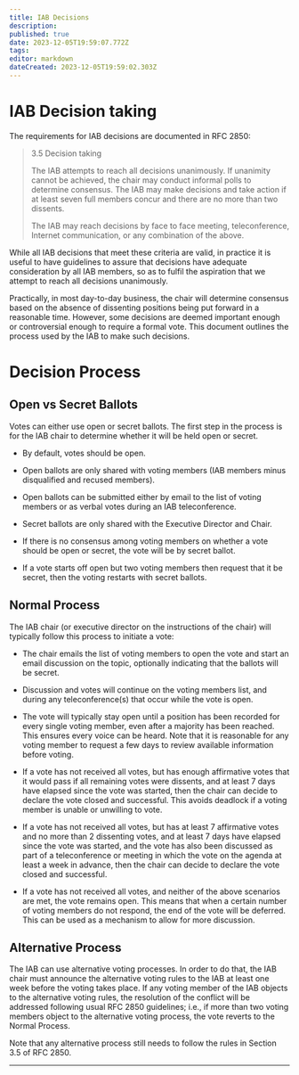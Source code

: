 ```yaml
---
title: IAB Decisions
description: 
published: true
date: 2023-12-05T19:59:07.772Z
tags: 
editor: markdown
dateCreated: 2023-12-05T19:59:02.303Z
---
```


# IAB Decision taking

The requirements for IAB decisions are documented in RFC 2850:

> 3.5 Decision taking
> 
>   The IAB attempts to reach all decisions unanimously.  If unanimity
>   cannot be achieved, the chair may conduct informal polls to determine
>   consensus.  The IAB may make decisions and take action if at least
>   seven full members concur and there are no more than two dissents.
> 
>   The IAB may reach decisions by face to face meeting, teleconference,
>   Internet communication, or any combination of the above.

While all IAB decisions that meet these criteria are valid, in practice it is 
useful to have guidelines to assure that decisions have adequate consideration 
by all IAB members, so as to fulfil the aspiration that we attempt to reach all 
decisions unanimously.

Practically, in most day-to-day business, the chair will determine consensus
based on the absence of dissenting positions being put forward in a reasonable
time. However, some decisions are deemed important enough or controversial
enough to require a formal vote. This document outlines the process used by the
IAB to make such decisions.

# Decision Process

## Open vs Secret Ballots

Votes can either use open or secret ballots. The first step in the process is
for the IAB chair to determine whether it will be held open or secret.

- By default, votes should be open.

- Open ballots are only shared with voting members (IAB members minus
  disqualified and recused members).

- Open ballots can be submitted either by email to the list of voting members
  or as verbal votes during an IAB teleconference.

- Secret ballots are only shared with the Executive Director and Chair.

- If there is no consensus among voting members on whether a vote should be
  open or secret, the vote will be by secret ballot.

- If a vote starts off open but two voting members then request that it be
  secret, then the voting restarts with secret ballots.

## Normal Process

The IAB chair (or executive director on the instructions of the chair) will 
typically follow this process to initiate a vote:

- The chair emails the list of voting members to open the vote and start an email discussion on
  the topic, optionally indicating that the ballots will be secret.

- Discussion and votes will continue on the voting members list, and during any
  teleconference(s) that occur while the vote is open.

- The vote will typically stay open until a position has been recorded for every
  single voting member, even after a majority has been reached. This ensures
  every voice can be heard. Note that it is reasonable for any voting member to
  request a few days to review available information before voting.


- If a vote has not received all votes, but has enough affirmative votes that
  it would pass if all remaining votes were dissents, and at least 7 days have
  elapsed since the vote was started, then the chair can decide to declare the
  vote closed and successful. This avoids deadlock if a voting member is unable
  or unwilling to vote.
  
- If a vote has not received all votes, but has at least 7 affirmative votes and no
  more than 2 dissenting votes, and at least 7 days have elapsed since the vote
  was started, and the vote has also been discussed as part of a teleconference
  or meeting in which the vote on the agenda at least a week in advance, then
  the chair can decide to declare the vote closed and successful.
  
- If a vote has not received all votes, and neither of the above scenarios are met,
  the vote remains open. This means that when a certain number of voting members
  do not respond, the end of the vote will be deferred. This can be used as a
  mechanism to allow for more discussion.

## Alternative Process

The IAB can use alternative voting processes. In order to do that, the IAB
chair must announce the alternative voting rules to the IAB at least one week
before the voting takes place. If any voting member of the IAB objects to the
alternative voting rules, the resolution of the conflict will be addressed
following usual RFC 2850 guidelines; i.e., if more than two voting members
object to the alternative voting process, the vote reverts to the Normal
Process.

Note that any alternative process still needs to follow the rules in Section
3.5 of RFC 2850.

---
